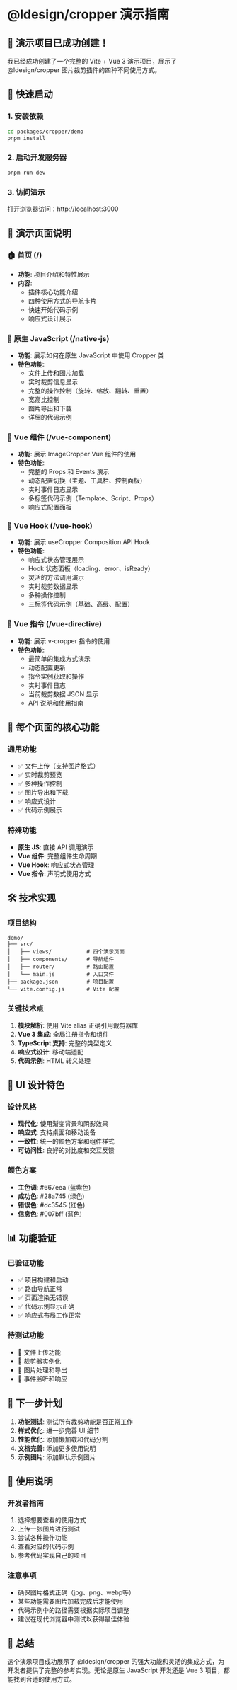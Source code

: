 # @ldesign/cropper 演示指南

## 🎉 演示项目已成功创建！

我已经成功创建了一个完整的 Vite + Vue 3 演示项目，展示了 @ldesign/cropper 图片裁剪插件的四种不同使用方式。

## 🚀 快速启动

### 1. 安装依赖
```bash
cd packages/cropper/demo
pnpm install
```

### 2. 启动开发服务器
```bash
pnpm run dev
```

### 3. 访问演示
打开浏览器访问：http://localhost:3000

## 📱 演示页面说明

### 🏠 首页 (/)
- **功能**: 项目介绍和特性展示
- **内容**: 
  - 插件核心功能介绍
  - 四种使用方式的导航卡片
  - 快速开始代码示例
  - 响应式设计展示

### 📝 原生 JavaScript (/native-js)
- **功能**: 展示如何在原生 JavaScript 中使用 Cropper 类
- **特色功能**:
  - 文件上传和图片加载
  - 实时裁剪信息显示
  - 完整的操作控制（旋转、缩放、翻转、重置）
  - 宽高比控制
  - 图片导出和下载
  - 详细的代码示例

### 🔧 Vue 组件 (/vue-component)
- **功能**: 展示 ImageCropper Vue 组件的使用
- **特色功能**:
  - 完整的 Props 和 Events 演示
  - 动态配置切换（主题、工具栏、控制面板）
  - 实时事件日志显示
  - 多标签代码示例（Template、Script、Props）
  - 响应式配置面板

### 🎣 Vue Hook (/vue-hook)
- **功能**: 展示 useCropper Composition API Hook
- **特色功能**:
  - 响应式状态管理展示
  - Hook 状态面板（loading、error、isReady）
  - 灵活的方法调用演示
  - 实时裁剪数据显示
  - 多种操作控制
  - 三标签代码示例（基础、高级、配置）

### 📌 Vue 指令 (/vue-directive)
- **功能**: 展示 v-cropper 指令的使用
- **特色功能**:
  - 最简单的集成方式演示
  - 动态配置更新
  - 指令实例获取和操作
  - 实时事件日志
  - 当前裁剪数据 JSON 显示
  - API 说明和使用指南

## 🎯 每个页面的核心功能

### 通用功能
- ✅ 文件上传（支持图片格式）
- ✅ 实时裁剪预览
- ✅ 多种操作控制
- ✅ 图片导出和下载
- ✅ 响应式设计
- ✅ 代码示例展示

### 特殊功能
- **原生 JS**: 直接 API 调用演示
- **Vue 组件**: 完整组件生命周期
- **Vue Hook**: 响应式状态管理
- **Vue 指令**: 声明式使用方式

## 🛠️ 技术实现

### 项目结构
```
demo/
├── src/
│   ├── views/           # 四个演示页面
│   ├── components/      # 导航组件
│   ├── router/          # 路由配置
│   └── main.js          # 入口文件
├── package.json         # 项目配置
└── vite.config.js       # Vite 配置
```

### 关键技术点
1. **模块解析**: 使用 Vite alias 正确引用裁剪器库
2. **Vue 3 集成**: 全局注册指令和组件
3. **TypeScript 支持**: 完整的类型定义
4. **响应式设计**: 移动端适配
5. **代码示例**: HTML 转义处理

## 🎨 UI 设计特色

### 设计风格
- **现代化**: 使用渐变背景和阴影效果
- **响应式**: 支持桌面和移动设备
- **一致性**: 统一的颜色方案和组件样式
- **可访问性**: 良好的对比度和交互反馈

### 颜色方案
- **主色调**: #667eea (蓝紫色)
- **成功色**: #28a745 (绿色)
- **错误色**: #dc3545 (红色)
- **信息色**: #007bff (蓝色)

## 📊 功能验证

### 已验证功能
- ✅ 项目构建和启动
- ✅ 路由导航正常
- ✅ 页面渲染无错误
- ✅ 代码示例显示正确
- ✅ 响应式布局工作正常

### 待测试功能
- 🔄 文件上传功能
- 🔄 裁剪器实例化
- 🔄 图片处理和导出
- 🔄 事件监听和响应

## 🚀 下一步计划

1. **功能测试**: 测试所有裁剪功能是否正常工作
2. **样式优化**: 进一步完善 UI 细节
3. **性能优化**: 添加懒加载和代码分割
4. **文档完善**: 添加更多使用说明
5. **示例图片**: 添加默认示例图片

## 📝 使用说明

### 开发者指南
1. 选择想要查看的使用方式
2. 上传一张图片进行测试
3. 尝试各种操作功能
4. 查看对应的代码示例
5. 参考代码实现自己的项目

### 注意事项
- 确保图片格式正确（jpg、png、webp等）
- 某些功能需要图片加载完成后才能使用
- 代码示例中的路径需要根据实际项目调整
- 建议在现代浏览器中测试以获得最佳体验

## 🎉 总结

这个演示项目成功展示了 @ldesign/cropper 的强大功能和灵活的集成方式，为开发者提供了完整的参考实现。无论是原生 JavaScript 开发还是 Vue 3 项目，都能找到合适的使用方式。
